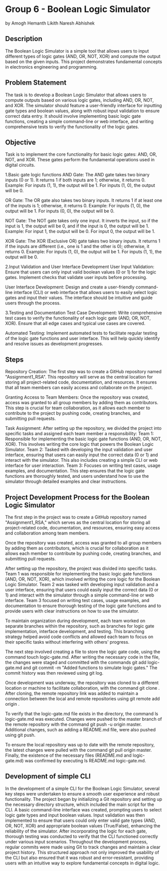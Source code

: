 # Group 6 - Boolean Logic Simulator
by Amogh Hemanth Likith Naresh Abhishek

## Description
The Boolean Logic Simulator is a simple tool that allows users to input different types of logic gates (AND, OR, NOT, XOR) and compute the output based on the given inputs. This project demonstrates fundamental concepts in electronics engineering and programming.

## Problem Statement
The task is to develop a Boolean Logic Simulator that allows users to compute outputs based on various logic gates, including AND, OR, NOT, and XOR. The simulator should feature a user-friendly interface for inputting gate types and boolean values, along with robust input validation to ensure correct data entry. It should involve implementing basic logic gate functions, creating a simple command-line or web interface, and writing comprehensive tests to verify the functionality of the logic gates. 

## Objective
Task is to implement the core functionality for basic logic gates: AND, OR, NOT, and XOR. These gates perform the fundamental operations used in digital circuits.

1.Basic gate logic functions
AND Gate:
The AND gate takes two binary inputs (0 or 1). It returns 1 if both inputs are 1; otherwise, it returns 0.
Example: For inputs (1, 1), the output will be 1. For inputs (1, 0), the output will be 0.

OR Gate:
The OR gate also takes two binary inputs. It returns 1 if at least one of the inputs is 1; otherwise, it returns 0.
Example: For inputs (1, 0), the output will be 1. For inputs (0, 0), the output will be 0.

NOT Gate:
The NOT gate takes only one input. It inverts the input, so if the input is 1, the output will be 0, and if the input is 0, the output will be 1.
Example: For input 1, the output will be 0. For input 0, the output will be 1.

XOR Gate:
The XOR (Exclusive OR) gate takes two binary inputs. It returns 1 if the inputs are different (i.e., one is 1 and the other is 0); otherwise, it returns 0.
Example: For inputs (1, 0), the output will be 1. For inputs (1, 1), the output will be 0.

2.Input Validation and User Interface Development
User Input Validation: Ensure that users can only input valid boolean values (0 or 1) for the logic gates. Implement checks that validate user inputs before processing.

User Interface Development: Design and create a user-friendly command-line interface (CLI) or web interface that allows users to easily select logic gates and input their values. The interface should be intuitive and guide users through the process.

3.Testing and Documentation
Test Case Development: Write comprehensive test cases to verify the functionality of each logic gate (AND, OR, NOT, XOR). Ensure that all edge cases and typical use cases are covered.

Automated Testing: Implement automated tests to facilitate regular testing of the logic gate functions and user interface. This will help quickly identify and resolve issues as development progresses.

## Steps
Repository Creation:
The first step was to create a GitHub repository named "Assignment1_RSA". This repository will serve as the central location for storing all project-related code, documentation, and resources. It ensures that all team members can easily access and collaborate on the project.

Granting Access to Team Members:
Once the repository was created, access was granted to all group members by adding them as contributors. This step is crucial for team collaboration, as it allows each member to contribute to the project by pushing code, creating branches, and submitting pull requests.

Task Assignment:
After setting up the repository, we divided the project into specific tasks and assigned each team member a responsibility:
Team 1: Responsible for implementing the basic logic gate functions (AND, OR, NOT, XOR). This involves writing the core logic that powers the Boolean Logic Simulator.
Team 2: Tasked with developing the input validation and user interface, ensuring that users can easily input the correct data (0 or 1) and interact with the simulator. This also includes creating a simple CLI or web interface for user interaction.
Team 3: Focuses on writing test cases, usage examples, and documentation. This step ensures that the logic gate functions are thoroughly tested, and users understand how to use the simulator through detailed examples and clear instructions.

## Project Development Process for the Boolean Logic Simulator
The first step in the project was to create a GitHub repository named "Assignment1_RSA," which serves as the central location for storing all project-related code, documentation, and resources, ensuring easy access and collaboration among team members.

Once the repository was created, access was granted to all group members by adding them as contributors, which is crucial for collaboration as it allows each member to contribute by pushing code, creating branches, and submitting pull requests.

After setting up the repository, the project was divided into specific tasks. Team 1 was responsible for implementing the basic logic gate functions (AND, OR, NOT, XOR), which involved writing the core logic for the Boolean Logic Simulator. Team 2 was tasked with developing input validation and a user interface, ensuring that users could easily input the correct data (0 or 1) and interact with the simulator through a simple command-line or web interface. Team 3 focused on writing test cases, usage examples, and documentation to ensure thorough testing of the logic gate functions and to provide users with clear instructions on how to use the simulator.

To maintain organization during development, each team worked on separate branches within the repository, such as branches for logic gate implementation, interface development, and testing. This branching strategy helped avoid code conflicts and allowed each team to focus on their specific tasks without interfering with others' progress.

The next step involved creating a file to store the logic gate code, using the command touch logic-gate.md. After writing the necessary code in the file, the changes were staged and committed with the commands git add logic-gate.md and git commit -m "Added functions to simulate logic gates." The commit history was then reviewed using git log.

Once development was underway, the repository was cloned to a different location or machine to facilitate collaboration, with the command git clone <repository-link>. After cloning, the remote repository link was added to maintain a connection between the local and remote repositories using git remote add origin <link>.

To verify that the logic-gate.md file exists in the directory, the command ls logic-gate.md was executed. Changes were pushed to the master branch of the remote repository with the command git push -u origin master. Additional changes, such as adding a README.md file, were also pushed using git push.

To ensure the local repository was up to date with the remote repository, the latest changes were pulled with the command git pull origin master. Finally, the existence of the necessary files (README.md and logic-gate.md) was confirmed by executing ls README.md logic-gate.md.

## Development of simple CLI 
In the development of a simple CLI for the Boolean Logic Simulator, several key steps were undertaken to ensure a smooth user experience and robust functionality. The project began by initializing a Git repository and setting up the necessary directory structure, which included the main script for the CLI. A basic command-line interface was created, prompting users to select logic gate types and input boolean values. Input validation was then implemented to ensure that users could only enter valid gate types (AND, OR, NOT, XOR) and appropriate boolean values (True/False), enhancing the reliability of the simulator. After incorporating the logic for each gate, thorough testing was conducted to verify that the CLI functioned correctly under various input scenarios. Throughout the development process, regular commits were made using Git to track changes and maintain a clear project history. This structured approach not only improved the usability of the CLI but also ensured that it was robust and error-resistant, providing users with an intuitive way to explore fundamental concepts in digital logic.


